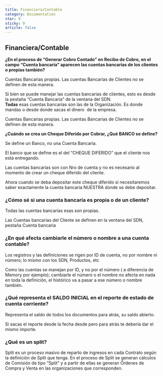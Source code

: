 ```yaml
---
title: Financiera/Contable
category: Documentation
star: 9
sticky: 9
article: false
---
```


## Financiera/Contable

**¿En el proceso de “Generar Cobro Contado” en Recibo de Cobro, en el campo “Cuenta bancaria” aparecen las cuentas bancarias de los clientes o propias también?**

Cuentas Bancarias propias. Las cuentas Bancarias de Clientes no se definen de esta manera. 

Si bien se puede manejar las cuentas bancarias de clientes, esto es desde la pestaña “Cuenta Bancaria” de la ventana del SDN.  
**Todas** esas cuentas bancarias son las de la Organización. Es donde mandas o desde donde sacas el dinero  de la empresa.

Cuentas Bancarias propias. Las cuentas Bancarias de Clientes no se definen de esta manera. 

  
**¿Cuándo se crea un Cheque Diferido por Cobrar, ¿Qué BANCO se define?** 

Se define un Banco, no una Cuenta Bancaria.

El banco que se define es el del “CHEQUE DIFERIDO” que el cliente nos está entregando. 

Las cuentas bancarias son con Nro de cuenta y no es necesario al momento de crear un cheque diferido del cliente.

  
Ahora cuando se deba depositar este cheque diferido si necesitaremos saber exactamente la cuenta bancaria NUESTRA donde se debe depositar.

### ¿Cómo sé si una cuenta bancaria es propia o de un cliente?

Todas las cuentas bancarias esas son propias.

Las Cuentas bancarias del Cliente se definen en la ventana del SDN, pestaña Cuenta bancaria

### ¿En qué afecta cambiarle el número o nombre a una cuenta contable?

Los registros y las definiciones se rigen por ID de cuenta, no por nombre ni número; lo mismo con los SDN, Productos, etc

Como las cuentas se manejan por ID, y no por el número ( a diferencia de Memory por ejemplo); cambiarle el número o el nombre no afecta en nada en toda la definición, el histórico va a pasar a ese número o nombre también. 

### ¿Qué representa el SALDO INICIAL en el reporte de estado de cuenta corriente?

Representa el saldo de todos los documentos para atrás, su saldo abierto.

Si sacas el reporte desde la fecha desde pero para atrás te debería dar el mismo importe.

### ¿Qué es un split?

Split es un proceso masivo de reparto de ingresos en cada Contrato según la definición de Split que tenga. En el proceso de Split se generan cálculos de Comisión de tipo “Split” y a partir de ellas se generan Órdenes de Compra y Venta en las organizaciones que corresponden.